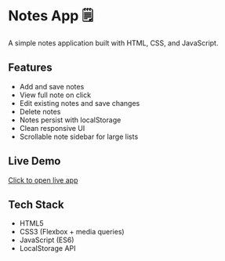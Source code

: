 # Notes App 🗒️

A simple notes application built with HTML, CSS, and JavaScript.

## Features

- Add and save notes
- View full note on click
- Edit existing notes and save changes
- Delete notes
- Notes persist with localStorage
- Clean responsive UI
- Scrollable note sidebar for large lists

## Live Demo

[Click to open live app](https://ivan-grozni-2.github.io/notes-app/)

## Tech Stack

- HTML5
- CSS3 (Flexbox + media queries)
- JavaScript (ES6)
- LocalStorage API
